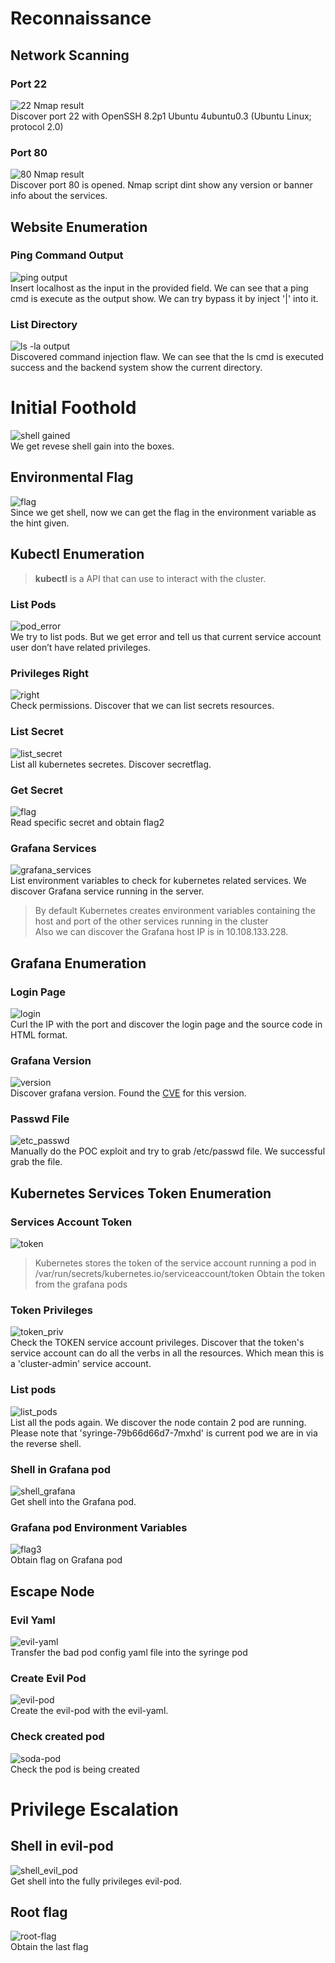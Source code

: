 # Reconnaissance

## Network Scanning

### Port 22
![22 Nmap result](img/ssh-nmap.png)  
Discover port 22 with OpenSSH 8.2p1 Ubuntu 4ubuntu0.3 (Ubuntu Linux; protocol 2.0)  

### Port 80
![80 Nmap result](img/http-nmap.png)  
Discover port 80 is opened. Nmap script dint show any version or banner info about the services.  

## Website Enumeration

### Ping Command Output
![ping output](img/ping.png)  
Insert localhost as the input in the provided field. We can see that a ping cmd is execute as the output show. We can try bypass it by inject '|' into it.  

### List Directory
![ls -la output](img/cmd_flaw.png)  
Discovered command injection flaw. We can see that the ls cmd is executed success and the backend system show the current directory.  

# Initial Foothold
![shell gained](img/rev_sh.png)  
We get revese shell gain into the boxes.  

## Environmental Flag
![flag](img/flag1.png)  
Since we get shell, now we can get the flag in the environment variable as the hint given.  

## Kubectl Enumeration

> **kubectl** is a API that can use to interact with the cluster.

### List Pods
![pod_error](img/list-pod-error.png)  
We try to list pods. But we get error and tell us that current service account user don’t have related privileges.  

### Privileges Right
![right](img/secrets.png)  
Check permissions. Discover that we can list secrets resources.  

### List Secret
![list_secret](img/secrets_flag.png)  
List all kubernetes secretes. Discover secretflag.  

### Get Secret
![flag](img/flag2.png)  
Read specific secret and obtain flag2  

### Grafana Services
![grafana_services](img/grafana.png)  
List environment variables to check for kubernetes related services. We discover Grafana service running in the server.  
>By default Kubernetes creates environment variables containing the host and port of the other services running in the cluster  
Also we can discover the Grafana host IP is in 10.108.133.228.  

## Grafana Enumeration

### Login Page
![login](img/login.png)  
Curl the IP with the port and discover the login page and the source code in HTML format.  

### Grafana Version
![version](img/grafana_version.png)  
Discover grafana version. Found the [CVE](https://github.com/julesbozouklian/CVE-2021-43798) for this version.  

### Passwd File
![etc_passwd](img/etc_passwd.png)  
Manually do the POC exploit and try to grab /etc/passwd file. We successful grab the file.  

## Kubernetes Services Token Enumeration

### Services Account Token
![token](img/token.png)  
> Kubernetes stores the token of the service account running a pod in /var/run/secrets/kubernetes.io/serviceaccount/token 
Obtain the token from the grafana pods  

### Token Privileges
![token_priv](img/token_privileges.png)  
Check the TOKEN service account privileges. Discover that the token's service account can do all the verbs in all the resources. Which mean this is a 'cluster-admin' service account.  

### List pods
![list_pods](img/list-pods.png)  
List all the pods again. We discover the node contain 2 pod are running. Please note that 'syringe-79b66d66d7-7mxhd' is current pod we are in via the reverse shell.  

### Shell in Grafana pod
![shell_grafana](img/shell_grafana_pod.png)  
Get shell into the Grafana pod.  

### Grafana pod Environment Variables
![flag3](img/flag3.png)  
Obtain flag on Grafana pod  

## Escape Node

### Evil Yaml
![evil-yaml](img/evil-yaml.png)  
Transfer the bad pod config yaml file into the syringe pod  

### Create Evil Pod
![evil-pod](img/evil-pod.png)  
Create the evil-pod with the evil-yaml.  

### Check created pod
![soda-pod](img/soda-pod.png)  
Check the pod is being created  

# Privilege Escalation

## Shell in evil-pod
![shell_evil_pod](img/shell_evil_pod.png)  
Get shell into the fully privileges evil-pod.  

## Root flag
![root-flag](img/flag4.png)  
Obtain the last flag  